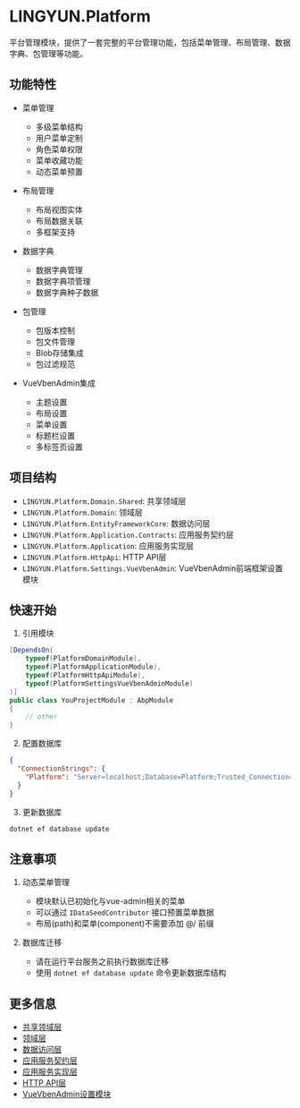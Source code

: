 # LINGYUN.Platform

平台管理模块，提供了一套完整的平台管理功能，包括菜单管理、布局管理、数据字典、包管理等功能。

## 功能特性

* 菜单管理
  * 多级菜单结构
  * 用户菜单定制
  * 角色菜单权限
  * 菜单收藏功能
  * 动态菜单预置

* 布局管理
  * 布局视图实体
  * 布局数据关联
  * 多框架支持

* 数据字典
  * 数据字典管理
  * 数据字典项管理
  * 数据字典种子数据

* 包管理
  * 包版本控制
  * 包文件管理
  * Blob存储集成
  * 包过滤规范

* VueVbenAdmin集成
  * 主题设置
  * 布局设置
  * 菜单设置
  * 标题栏设置
  * 多标签页设置

## 项目结构

* `LINGYUN.Platform.Domain.Shared`: 共享领域层
* `LINGYUN.Platform.Domain`: 领域层
* `LINGYUN.Platform.EntityFrameworkCore`: 数据访问层
* `LINGYUN.Platform.Application.Contracts`: 应用服务契约层
* `LINGYUN.Platform.Application`: 应用服务实现层
* `LINGYUN.Platform.HttpApi`: HTTP API层
* `LINGYUN.Platform.Settings.VueVbenAdmin`: VueVbenAdmin前端框架设置模块

## 快速开始

1. 引用模块
```csharp
[DependsOn(
    typeof(PlatformDomainModule),
    typeof(PlatformApplicationModule),
    typeof(PlatformHttpApiModule),
    typeof(PlatformSettingsVueVbenAdminModule)
)]
public class YouProjectModule : AbpModule
{
    // other
}
```

2. 配置数据库
```json
{
  "ConnectionStrings": {
    "Platform": "Server=localhost;Database=Platform;Trusted_Connection=True"
  }
}
```

3. 更新数据库
```bash
dotnet ef database update
```

## 注意事项

1. 动态菜单管理
   * 模块默认已初始化与vue-admin相关的菜单
   * 可以通过 `IDataSeedContributor` 接口预置菜单数据
   * 布局(path)和菜单(component)不需要添加 @/ 前缀

2. 数据库迁移
   * 请在运行平台服务之前执行数据库迁移
   * 使用 `dotnet ef database update` 命令更新数据库结构

## 更多信息

* [共享领域层](./LINGYUN.Platform.Domain.Shared/README.md)
* [领域层](./LINGYUN.Platform.Domain/README.md)
* [数据访问层](./LINGYUN.Platform.EntityFrameworkCore/README.md)
* [应用服务契约层](./LINGYUN.Platform.Application.Contracts/README.md)
* [应用服务实现层](./LINGYUN.Platform.Application/README.md)
* [HTTP API层](./LINGYUN.Platform.HttpApi/README.md)
* [VueVbenAdmin设置模块](./LINGYUN.Platform.Settings.VueVbenAdmin/README.md)
